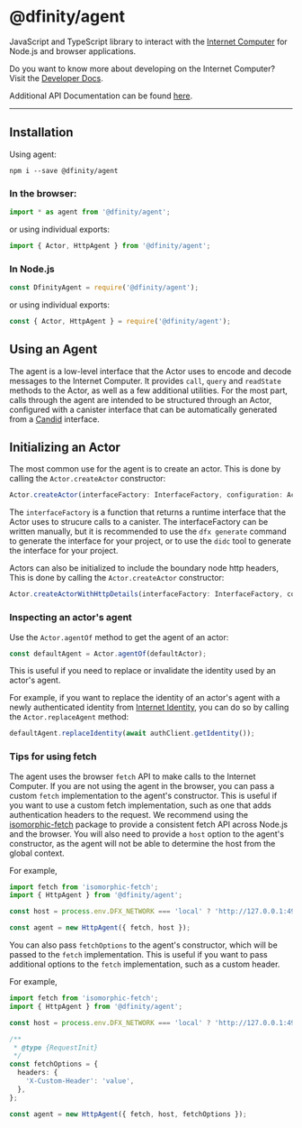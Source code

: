 # @dfinity/agent

JavaScript and TypeScript library to interact with the [Internet Computer](https://dfinity.org/) for Node.js and browser applications.

Do you want to know more about developing on the Internet Computer? Visit the [Developer Docs](https://internetcomputer.org/docs/home).

Additional API Documentation can be found [here](https://js.icp.build/core/v3.2/libs/agent/api).

---

## Installation

Using agent:

```shell
npm i --save @dfinity/agent
```

### In the browser:

```ts
import * as agent from '@dfinity/agent';
```

or using individual exports:

```ts
import { Actor, HttpAgent } from '@dfinity/agent';
```

### In Node.js

```ts
const DfinityAgent = require('@dfinity/agent');
```

or using individual exports:

```ts
const { Actor, HttpAgent } = require('@dfinity/agent');
```

## Using an Agent

The agent is a low-level interface that the Actor uses to encode and decode messages to the Internet Computer. It provides `call`, `query` and `readState` methods to the Actor, as well as a few additional utilities. For the most part, calls through the agent are intended to be structured through an Actor, configured with a canister interface that can be automatically generated from a [Candid](https://github.com/dfinity/candid) interface.

## Initializing an Actor

The most common use for the agent is to create an actor. This is done by calling the `Actor.createActor` constructor:

```ts
Actor.createActor(interfaceFactory: InterfaceFactory, configuration: ActorConfig): ActorSubclass<T>
```

The `interfaceFactory` is a function that returns a runtime interface that the Actor uses to strucure calls to a canister. The interfaceFactory can be written manually, but it is recommended to use the `dfx generate` command to generate the interface for your project, or to use the `didc` tool to generate the interface for your project.

Actors can also be initialized to include the boundary node http headers, This is done by calling the `Actor.createActor` constructor:

```ts
Actor.createActorWithHttpDetails(interfaceFactory: InterfaceFactory, configuration: ActorConfig): ActorSubclass<ActorMethodMappedWithHttpDetails<T>>
```

### Inspecting an actor's agent

Use the `Actor.agentOf` method to get the agent of an actor:

```ts
const defaultAgent = Actor.agentOf(defaultActor);
```

This is useful if you need to replace or invalidate the identity used by an actor's agent.

For example, if you want to replace the identity of an actor's agent with a newly authenticated identity from [Internet Identity](https://identity.ic0.app), you can do so by calling the `Actor.replaceAgent` method:

```ts
defaultAgent.replaceIdentity(await authClient.getIdentity());
```

### Tips for using fetch

The agent uses the browser `fetch` API to make calls to the Internet Computer. If you are not using the agent in the browser, you can pass a custom `fetch` implementation to the agent's constructor. This is useful if you want to use a custom fetch implementation, such as one that adds authentication headers to the request. We recommend using the [isomorphic-fetch](https://www.npmjs.com/package/isomorphic-fetch) package to provide a consistent fetch API across Node.js and the browser. You will also need to provide a `host` option to the agent's constructor, as the agent will not be able to determine the host from the global context.

For example,

```ts
import fetch from 'isomorphic-fetch';
import { HttpAgent } from '@dfinity/agent';

const host = process.env.DFX_NETWORK === 'local' ? 'http://127.0.0.1:4943' : 'https://icp-api.io';

const agent = new HttpAgent({ fetch, host });
```

You can also pass `fetchOptions` to the agent's constructor, which will be passed to the `fetch` implementation. This is useful if you want to pass additional options to the `fetch` implementation, such as a custom header.

For example,

```ts
import fetch from 'isomorphic-fetch';
import { HttpAgent } from '@dfinity/agent';

const host = process.env.DFX_NETWORK === 'local' ? 'http://127.0.0.1:4943' : 'https://ic0.app';

/**
 * @type {RequestInit}
 */
const fetchOptions = {
  headers: {
    'X-Custom-Header': 'value',
  },
};

const agent = new HttpAgent({ fetch, host, fetchOptions });
```
